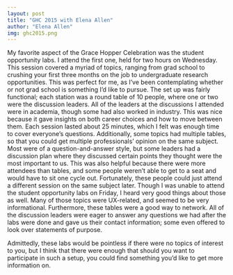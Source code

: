 ```yaml
---
layout: post
title: "GHC 2015 with Elena Allen"
author: "Elena Allen"
img: ghc2015.png
---
```


My favorite aspect of the Grace Hopper Celebration was the student opportunity labs. I attend the first one, held for two hours on Wednesday. This session covered a myriad of topics, ranging from grad school to crushing your first three months on the job to undergraduate research opportunities. This was perfect for me, as I’ve been contemplating whether or not grad school is something I’d like to pursue. The set up was fairly functional; each station was a round table of 10 people, where one or two were the discussion leaders. All of the leaders at the discussions I attended were in academia, though some had also worked in industry. This was nice because it gave insights on both career choices and how to move between them. Each session lasted about 25 minutes, which I felt was enough time to cover everyone’s questions. Additionally, some topics had multiple tables, so that you could get multiple professionals’ opinion on the same subject. Most were of a question-and-answer style, but some leaders had a discussion plan where they discussed certain points they thought were the most important to us. This was also helpful because there were more attendees than tables, and some people weren’t able to get to a seat and would have to sit one cycle out. Fortunately, these people could just attend a different session on the same subject later. Though I was unable to attend the student opportunity labs on Friday, I heard very good things about those as well. Many of those topics were UX-related, and seemed to be very informational. Furthermore, these tables were a good way to network. All of the discussion leaders were eager to answer any questions we had after the labs were done and gave us their contact information; some even offered to look over statements of purpose.

Admittedly, these labs would be pointless if there were no topics of interest to you, but I think that there were enough that should you want to participate in such a setup, you could find something you’d like to get more information on.

